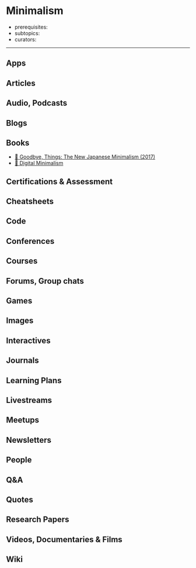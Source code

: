 # Minimalism

- prerequisites:
- subtopics:
- curators:

------

## Apps

## Articles

## Audio, Podcasts

## Blogs

## Books

- [📕 Goodbye, Things: The New Japanese Minimalism (2017)](https://www.goodreads.com/book/show/30231806-goodbye-things)
- [📕 Digital Minimalism](https://www.goodreads.com/book/show/44160076-digital-minimalism)


## Certifications & Assessment

## Cheatsheets

## Code

## Conferences

## Courses

## Forums, Group chats

## Games

## Images

## Interactives

## Journals

## Learning Plans

## Livestreams

## Meetups

## Newsletters

## People

## Q&A

## Quotes

## Research Papers

## Videos, Documentaries & Films

## Wiki
